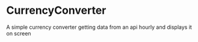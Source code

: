# CurrencyConverter
 A simple currency converter getting data from an api hourly and displays it on screen
